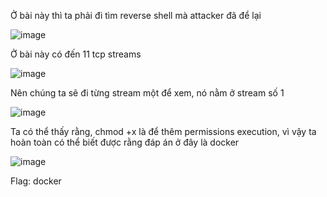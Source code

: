Ở bài này thì ta phải đi tìm reverse shell mà attacker đã để lại

![image](https://github.com/anhshidou/EHCCTFTraining/assets/120787381/374731fe-9aa0-4c8d-acbd-b642ed1d1365)

Ở bài này có đến 11 tcp streams

![image](https://github.com/anhshidou/EHCCTFTraining/assets/120787381/2f69d3b7-0845-4dd7-bb31-7a4a829e4969)

Nên chúng ta sẽ đi từng stream một để xem, nó nằm ở stream số 1

![image](https://github.com/anhshidou/EHCCTFTraining/assets/120787381/10f9ca03-4ea3-4b2b-a5ab-15235f9082da)

Ta có thể thấy rằng, chmod +x là để thêm permissions execution, vì vậy ta hoàn toàn có thể biết được rằng đáp án ở đây là docker

![image](https://github.com/anhshidou/EHCCTFTraining/assets/120787381/ba549e0e-24c6-4701-a2fb-38708acc6f9f)

Flag: docker
